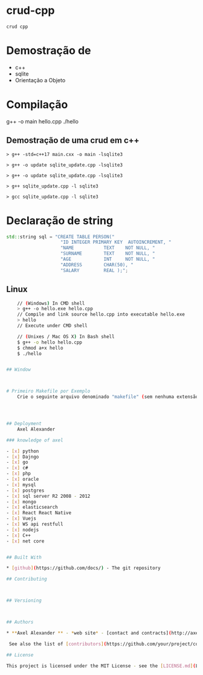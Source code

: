 # crud-cpp
    
    crud cpp


# Demostração de 

- c++
- sqlite
- Orientação a Objeto


# Compilação
 g++ -o main hello.cpp
 ./hello

## Demostração de uma crud em c++


    > g++ -std=c++17 main.cxx -o main -lsqlite3

    > g++ -o update sqlite_update.cpp -lsqlite3

    > g++ -o update sqlite_update.cpp -lsqlite3

    > g++ sqlite_update.cpp -l sqlite3

    > gcc sqlite_update.cpp -l sqlite3


# Declaração de string


```c++
std::string sql = "CREATE TABLE PERSON("
                    "ID INTEGER PRIMARY KEY  AUTOINCREMENT, "
                    "NAME           TEXT    NOT NULL, "
                    "SURNAME        TEXT    NOT NULL, "
                    "AGE            INT     NOT NULL, "
                    "ADDRESS        CHAR(50), "
                    "SALARY         REAL );"; 

```


## Linux
```bash
    // (Windows) In CMD shell
    > g++ -o hello.exe hello.cpp
    // Compile and link source hello.cpp into executable hello.exe
    > hello
    // Execute under CMD shell

    // (Unixes / Mac OS X) In Bash shell
    $ g++ -o hello hello.cpp
    $ chmod a+x hello
    $ ./hello


## Window



# Primeiro Makefile por Exemplo
    Crie o seguinte arquivo denominado "makefile" (sem nenhuma extensão de arquivo), que contém regras para construir o executável, e salve no mesmo diretório do arquivo de origem. Use "tab" para indentar o comando (NÃO espaços).




## Deployment
    Axel Alexander

### knowledge of axel

- [x] python
- [x] Dajngo
- [x] go
- [x] c#
- [x] php
- [x] oracle
- [x] mysql
- [x] postgres
- [x] sql server R2 2008 - 2012
- [x] mongo
- [x] elasticsearch
- [x] React React Native
- [x] Vuejs
- [x] WS api restfull
- [x] nodejs
- [x] C++
- [x] net core


## Built With

* [github](https://github.com/docs/) - The git repository

## Contributing



## Versioning



## Authors

* **Axel Alexander ** - *web site* - [contact and contracts](http://axel-dev.herokuapp.com/)

 See also the list of [contributors](https://github.com/your/project/contributors) who participated in this project.

## License

This project is licensed under the MIT License - see the [LICENSE.md](LICENSE.md) file for details
